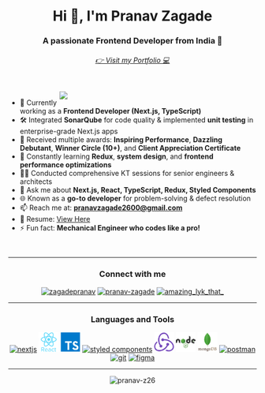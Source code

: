 <h1 align="center">Hi 👋, I'm Pranav Zagade</h1>
<h3 align="center">A passionate Frontend Developer from India 🚀</h3>
<h6 align="center"><a href="https://pranav-z26.github.io/portfolio">👉 Visit my Portfolio 💻</a></h6>

<br>
<img align="right" width="400" src="https://media2.giphy.com/media/qgQUggAC3Pfv687qPC/giphy.gif"></img>

- 🔭 Currently working as a **Frontend Developer (Next.js, TypeScript)**  
- 🛠 Integrated **SonarQube** for code quality & implemented **unit testing** in enterprise-grade Next.js apps  
- 🌟 Received multiple awards: **Inspiring Performance**, **Dazzling Debutant**, **Winner Circle (10+)**, and **Client Appreciation Certificate**  
- 🧠 Constantly learning **Redux**, **system design**, and **frontend performance optimizations**  
- 👨‍🏫 Conducted comprehensive KT sessions for senior engineers & architects  
- 💬 Ask me about **Next.js, React, TypeScript, Redux, Styled Components**  
- 🌐 Known as a **go-to developer** for problem-solving & defect resolution  
- 📫 Reach me at: **pranavzagade2600@gmail.com**  
- 📄 Resume: [View Here](https://drive.google.com/file/d/17IG2dwNq_DKICdyMYzx1s3mMv1EBOMI9/view?usp=sharing)  
- ⚡ Fun fact: **Mechanical Engineer who codes like a pro!**  
<br>

---

<h3 align="center">Connect with me</h3>
<p align="center">
<a href="https://twitter.com/zagadepranav" target="_blank"><img src="https://raw.githubusercontent.com/rahuldkjain/github-profile-readme-generator/master/src/images/icons/Social/twitter.svg" alt="zagadepranav" height="30" width="40" /></a>
<a href="https://www.linkedin.com/in/pranav-zagade/" target="_blank"><img src="https://raw.githubusercontent.com/rahuldkjain/github-profile-readme-generator/master/src/images/icons/Social/linked-in-alt.svg" alt="pranav-zagade" height="30" width="40" /></a>
<a href="https://instagram.com/amazing_lyk_that_" target="_blank"><img src="https://raw.githubusercontent.com/rahuldkjain/github-profile-readme-generator/master/src/images/icons/Social/instagram.svg" alt="amazing_lyk_that_" height="30" width="40" /></a>
</p>

---

<h3 align="center">Languages and Tools</h3>
<p align="center">
  <a href="https://nextjs.org" target="_blank"><img src="https://cdn.worldvectorlogo.com/logos/nextjs-2.svg" alt="nextjs" width="40" height="40"/></a>
  <a href="https://reactjs.org" target="_blank"><img src="https://raw.githubusercontent.com/devicons/devicon/master/icons/react/react-original-wordmark.svg" alt="react" width="40" height="40"/></a>
  <a href="https://www.typescriptlang.org/" target="_blank"><img src="https://raw.githubusercontent.com/devicons/devicon/master/icons/typescript/typescript-original.svg" alt="typescript" width="40" height="40"/></a>
  <a href="https://styled-components.com/" target="_blank"><img src="https://avatars.githubusercontent.com/u/20658825?s=200&v=4" alt="styled components" width="40" height="40"/></a>
  <a href="https://redux.js.org/" target="_blank"><img src="https://raw.githubusercontent.com/devicons/devicon/master/icons/redux/redux-original.svg" alt="redux" width="40" height="40"/></a>
  <a href="https://nodejs.org" target="_blank"><img src="https://raw.githubusercontent.com/devicons/devicon/master/icons/nodejs/nodejs-original-wordmark.svg" alt="nodejs" width="40" height="40"/></a>
  <a href="https://www.mongodb.com/" target="_blank"><img src="https://raw.githubusercontent.com/devicons/devicon/master/icons/mongodb/mongodb-original-wordmark.svg" alt="mongodb" width="40" height="40"/></a>
  <a href="https://postman.com" target="_blank"><img src="https://www.vectorlogo.zone/logos/getpostman/getpostman-icon.svg" alt="postman" width="40" height="40"/></a>
  <a href="https://git-scm.com/" target="_blank"><img src="https://www.vectorlogo.zone/logos/git-scm/git-scm-icon.svg" alt="git" width="40" height="40"/></a>
  <a href="https://figma.com" target="_blank"><img src="https://upload.wikimedia.org/wikipedia/commons/3/33/Figma-logo.svg" alt="figma" width="40" height="40"/></a>
</p>

---

<p align="center">
  <img src="https://github-readme-stats.vercel.app/api/top-langs?username=pranav-z26&show_icons=true&locale=en&layout=compact" alt="pranav-z26" />
</p>
